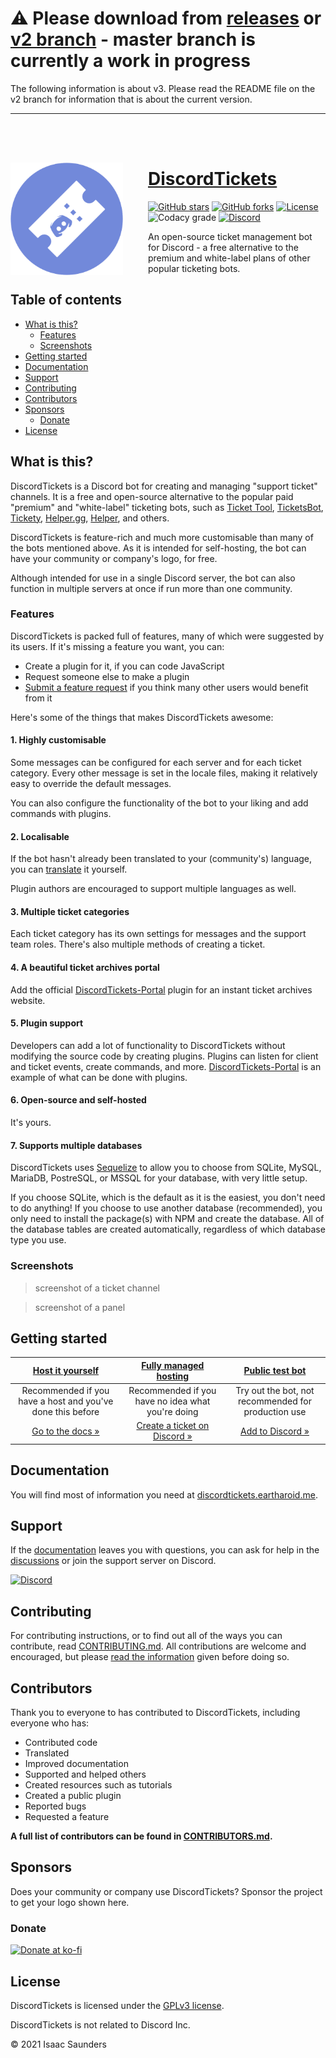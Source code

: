 <!-- omit in toc -->
# ⚠️ Please download from [releases](https://github.com/eartharoid/DiscordTickets/releases) or [v2 branch](https://github.com/eartharoid/DiscordTickets/tree/v2) - master branch is currently a work in progress

The following information is about v3. Please read the README file on the v2 branch for information that is about the current version.

<hr><br><br>
<!-- new readme content -->

<img src='./docs/img/logo-small-circle.png' align='left' width='180px' height='180px' style='margin: 30px 40px 0 0'/>
<!-- <img align='left' width='0' height='192px' hspace='10'/> -->

<!-- omit in toc -->
# [DiscordTickets](https://discordtickets.eartharoid.me)

[![GitHub stars](https://img.shields.io/github/stars/eartharoid/DiscordTickets?style=flat-square)](https://github.com/eartharoid/DiscordTickets/stargazers)
[![GitHub forks](https://img.shields.io/github/forks/eartharoid/DiscordTickets?style=flat-square)](https://github.com/eartharoid/DiscordTickets/stargazers)
[![License](https://img.shields.io/github/license/eartharoid/DiscordTickets?style=flat-square)](https://github.com/eartharoid/DiscordTickets/blob/master/LICENSE)
![Codacy grade](https://img.shields.io/codacy/grade/14e6851c85444424b75b8bc3f93e93db?logo=codacy&style=flat-square)
[![Discord](https://img.shields.io/discord/451745464480432129?label=discord&color=7289DA&style=flat-square)](https://discord.gg/pXc9vyC)

An open-source ticket management bot for Discord - a free alternative to the premium and white-label plans of other popular ticketing bots.

<!-- omit in toc -->
## Table of contents

- [What is this?](#what-is-this)
	- [Features](#features)
	- [Screenshots](#screenshots)
- [Getting started](#getting-started)
- [Documentation](#documentation)
- [Support](#support)
- [Contributing](#contributing)
- [Contributors](#contributors)
- [Sponsors](#sponsors)
	- [Donate](#donate)
- [License](#license)

## What is this?

DiscordTickets is a Discord bot for creating and managing "support ticket" channels. It is a free and open-source alternative to the popular paid "premium" and "white-label" ticketing bots, such as [Ticket Tool](https://tickettool.xyz/), [TicketsBot](https://ticketsbot.net/), [Tickety](https://tickety.net/), [Helper.gg](https://helper.gg/), [Helper](https://helper.wtf), and others.

DiscordTickets is feature-rich and much more customisable than many of the bots mentioned above. As it is intended for self-hosting, the bot can have your community or company's logo, for free.

Although intended for use in a single Discord server, the bot can also function in multiple servers at once if run more than one community.

### Features

DiscordTickets is packed full of features, many of which were suggested by its users. If it's missing a feature you want, you can:

- Create a plugin for it, if you can code JavaScript
- Request someone else to make a plugin
- [Submit a feature request](https://github.com/eartharoid/DiscordTickets/blob/master/.github/CONTRIBUTING.md#submitting-a-feature-request) if you think many other users would benefit from it

Here's some of the things that makes DiscordTickets awesome:

<!-- omit in toc -->
#### 1. Highly customisable

Some messages can be configured for each server and for each ticket category. Every other message is set in the locale files, making it relatively easy to override the default messages.

You can also configure the functionality of the bot to your liking and add commands with plugins.

<!-- omit in toc -->
#### 2. Localisable

If the bot hasn't already been translated to your (community's) language, you can [translate](https://github.com/eartharoid/DiscordTickets/blob/master/.github/CONTRIBUTING.md#translating) it yourself.

Plugin authors are encouraged to support multiple languages as well.

<!-- omit in toc -->
#### 3. Multiple ticket categories

Each ticket category has its own settings for messages and the support team roles. There's also multiple methods of creating a ticket.

<!-- omit in toc -->
#### 4. A beautiful ticket archives portal

Add the official [DiscordTickets-Portal](https://github.com/eartharoid/DiscordTickets-Portal) plugin for an instant ticket archives website.

<!-- omit in toc -->
#### 5. Plugin support

Developers can add a lot of functionality to DiscordTickets without modifying the source code by creating plugins. Plugins can listen for client and ticket events, create commands, and more. [DiscordTickets-Portal](https://github.com/eartharoid/DiscordTickets-Portal) is an example of what can be done with plugins.

<!-- omit in toc -->
#### 6. Open-source and self-hosted

It's yours.

<!-- omit in toc -->
#### 7. Supports multiple databases

DiscordTickets uses [Sequelize](https://github.com/sequelize/sequelize) to allow you to choose from SQLite, MySQL, MariaDB, PostreSQL, or MSSQL for your database, with very little setup.

If you choose SQLite, which is the default as it is the easiest, you don't need to do anything! If you choose to use another database (recommended), you only need to install the package(s) with NPM and create the database. All of the database tables are created automatically, regardless of which database type you use.

### Screenshots

> screenshot of a ticket channel
<!-- -->
> screenshot of a panel

## Getting started

| [**Host it yourself**](https://discordtickets.eartharoid.me/installation) | [**Fully managed hosting**](https://go.eartharoid.me/discord) | [**Public test bot**](https://discord.com/oauth2/authorize?permissions=8&scope=applications.commands%20bot&client_id=475371285531066368) |
|:-:|:-:|:-:|
| Recommended if you have a host and you've done this before | Recommended if you have no idea what you're doing | Try out the bot, not recommended for production use |
| [Go to the docs »](https://discordtickets.eartharoid.me/installation) | [Create a ticket on Discord »](https://go.eartharoid.me/discord) | [Add to Discord »](https://discord.com/oauth2/authorize?permissions=8&scope=applications.commands%20bot&client_id=475371285531066368) |

## Documentation

You will find most of information you need at [discordtickets.eartharoid.me](https://discordtickets.eartharoid.me).

## Support

If the [documentation](https://discordtickets.eartharoid.me) leaves you with questions, you can ask for help in the [discussions](https://github.com/eartharoid/DiscordTickets/discussions/categories/support-q-a) or join the support server on Discord.

[![Discord](https://discordapp.com/api/guilds/451745464480432129/widget.png?style=banner4)](https://go.eartharoid.me/discord)

## Contributing

For contributing instructions, or to find out all of the ways you can contribute, read [CONTRIBUTING.md](https://github.com/eartharoid/DiscordTickets/blob/master/.github/CONTRIBUTING.md). All contributions are welcome and encouraged, but please [read the information](https://github.com/eartharoid/DiscordTickets/blob/master/.github/CONTRIBUTING.md) given before doing so.

## Contributors

Thank you to everyone to has contributed to DiscordTickets, including everyone who has:

- Contributed code
- Translated
- Improved documentation
- Supported and helped others
- Created resources such as tutorials
- Created a public plugin
- Reported bugs
- Requested a feature

**A full list of contributors can be found in [CONTRIBUTORS.md](https://github.com/eartharoid/DiscordTickets/blob/master/CONTRIBUTORS.md).**

## Sponsors

Does your community or company use DiscordTickets? Sponsor the project to get your logo shown here.

### Donate

[![Donate at ko-fi](https://www.ko-fi.com/img/githubbutton_sm.svg)](https://ko-fi.com/eartharoid)

## License

DiscordTickets is licensed under the [GPLv3 license](https://github.com/eartharoid/DiscordTickets/blob/master/LICENSE).

DiscordTickets is not related to Discord Inc.

© 2021 Isaac Saunders
